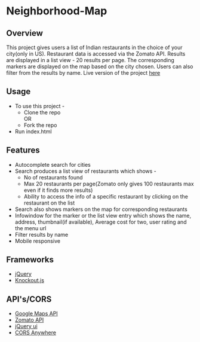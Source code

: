 # Neighborhood-Map

## Overview
This project gives users a list of Indian restaurants in the choice of your city(only in US). Restaurant data is accessed via the Zomato API. Results are displayed in a list view - 20 results per page. The corresponding markers are displayed on the map based on the city chosen. Users can also filter from the results by name. Live version of the project [here](https://lubgade.github.io/Neighborhood-Map/)

## Usage
* To use this project - 
  * Clone the repo  
  OR
  * Fork the repo
* Run index.html

## Features
* Autocomplete search for cities
* Search produces a list view of restaurants which shows - 
  * No of restaurants found
  * Max 20 restaurants per page(Zomato only gives 100 restaurants max even if it finds more results)
  * Ability to access the info of a specific restaurant by clicking on the restaurant on the list
* Search also shows markers on the map for corresponding restaurants
* Infowindow for the marker or the list view entry which shows the name, address, thumbnail(if available), Average cost for two, user rating and the menu url
* Filter results by name
* Mobile responsive

## Frameworks 
* [jQuery](http://jquery.com/)
* [Knockout.js](http://knockoutjs.com/)

## API's/CORS
* [Google Maps API](https://developers.google.com/maps/)
* [Zomato API](https://developers.zomato.com/api)
* [jQuery ui](http://api.jqueryui.com/1.8/)
* [CORS Anywhere](https://github.com/Rob--W/cors-anywhere)
